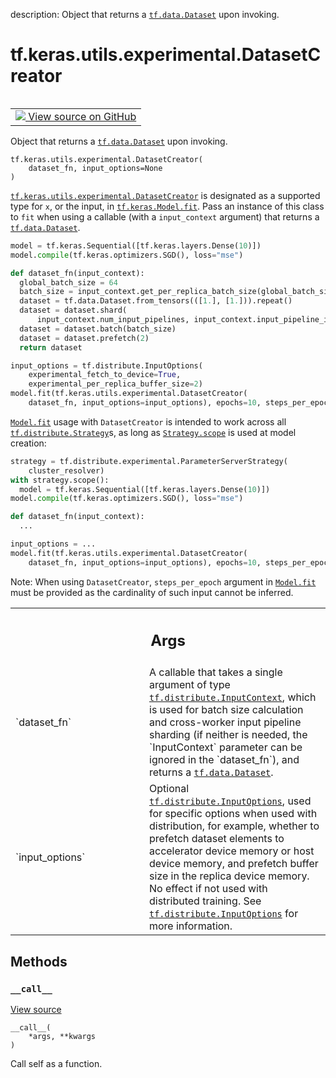 description: Object that returns a <a href="../../../../tf/data/Dataset.md"><code>tf.data.Dataset</code></a> upon invoking.

<div itemscope itemtype="http://developers.google.com/ReferenceObject">
<meta itemprop="name" content="tf.keras.utils.experimental.DatasetCreator" />
<meta itemprop="path" content="Stable" />
<meta itemprop="property" content="__call__"/>
<meta itemprop="property" content="__init__"/>
</div>

# tf.keras.utils.experimental.DatasetCreator

<!-- Insert buttons and diff -->

<table class="tfo-notebook-buttons tfo-api nocontent" align="left">
<td>
  <a target="_blank" href="https://github.com/keras-team/keras/tree/v2.7.0/keras/utils/dataset_creator.py#L22-L110">
    <img src="https://www.tensorflow.org/images/GitHub-Mark-32px.png" />
    View source on GitHub
  </a>
</td>
</table>



Object that returns a <a href="../../../../tf/data/Dataset.md"><code>tf.data.Dataset</code></a> upon invoking.

<pre class="devsite-click-to-copy prettyprint lang-py tfo-signature-link">
<code>tf.keras.utils.experimental.DatasetCreator(
    dataset_fn, input_options=None
)
</code></pre>



<!-- Placeholder for "Used in" -->

<a href="../../../../tf/keras/utils/experimental/DatasetCreator.md"><code>tf.keras.utils.experimental.DatasetCreator</code></a> is designated as a supported type
for `x`, or the input, in <a href="../../../../tf/keras/Model.md#fit"><code>tf.keras.Model.fit</code></a>. Pass an instance of this class
to `fit` when using a callable (with a `input_context` argument) that returns
a <a href="../../../../tf/data/Dataset.md"><code>tf.data.Dataset</code></a>.

```python
model = tf.keras.Sequential([tf.keras.layers.Dense(10)])
model.compile(tf.keras.optimizers.SGD(), loss="mse")

def dataset_fn(input_context):
  global_batch_size = 64
  batch_size = input_context.get_per_replica_batch_size(global_batch_size)
  dataset = tf.data.Dataset.from_tensors(([1.], [1.])).repeat()
  dataset = dataset.shard(
      input_context.num_input_pipelines, input_context.input_pipeline_id)
  dataset = dataset.batch(batch_size)
  dataset = dataset.prefetch(2)
  return dataset

input_options = tf.distribute.InputOptions(
    experimental_fetch_to_device=True,
    experimental_per_replica_buffer_size=2)
model.fit(tf.keras.utils.experimental.DatasetCreator(
    dataset_fn, input_options=input_options), epochs=10, steps_per_epoch=10)
```

<a href="../../../../tf/keras/Model.md#fit"><code>Model.fit</code></a> usage with `DatasetCreator` is intended to work across all
<a href="../../../../tf/distribute/Strategy.md"><code>tf.distribute.Strategy</code></a>s, as long as <a href="../../../../tf/distribute/MirroredStrategy.md#scope"><code>Strategy.scope</code></a> is used at model
creation:

```python
strategy = tf.distribute.experimental.ParameterServerStrategy(
    cluster_resolver)
with strategy.scope():
  model = tf.keras.Sequential([tf.keras.layers.Dense(10)])
model.compile(tf.keras.optimizers.SGD(), loss="mse")

def dataset_fn(input_context):
  ...

input_options = ...
model.fit(tf.keras.utils.experimental.DatasetCreator(
    dataset_fn, input_options=input_options), epochs=10, steps_per_epoch=10)
```

Note: When using `DatasetCreator`, `steps_per_epoch` argument in <a href="../../../../tf/keras/Model.md#fit"><code>Model.fit</code></a>
must be provided as the cardinality of such input cannot be inferred.

<!-- Tabular view -->
 <table class="responsive fixed orange">
<colgroup><col width="214px"><col></colgroup>
<tr><th colspan="2"><h2 class="add-link">Args</h2></th></tr>

<tr>
<td>
`dataset_fn`
</td>
<td>
A callable that takes a single argument of type
<a href="../../../../tf/distribute/InputContext.md"><code>tf.distribute.InputContext</code></a>, which is used for batch size calculation and
cross-worker input pipeline sharding (if neither is needed, the
`InputContext` parameter can be ignored in the `dataset_fn`), and returns
a <a href="../../../../tf/data/Dataset.md"><code>tf.data.Dataset</code></a>.
</td>
</tr><tr>
<td>
`input_options`
</td>
<td>
Optional <a href="../../../../tf/distribute/InputOptions.md"><code>tf.distribute.InputOptions</code></a>, used for specific
options when used with distribution, for example, whether to prefetch
dataset elements to accelerator device memory or host device memory, and
prefetch buffer size in the replica device memory. No effect if not used
with distributed training. See <a href="../../../../tf/distribute/InputOptions.md"><code>tf.distribute.InputOptions</code></a> for more
information.
</td>
</tr>
</table>



## Methods

<h3 id="__call__"><code>__call__</code></h3>

<a target="_blank" href="https://github.com/keras-team/keras/tree/v2.7.0/keras/utils/dataset_creator.py#L102-L110">View source</a>

<pre class="devsite-click-to-copy prettyprint lang-py tfo-signature-link">
<code>__call__(
    *args, **kwargs
)
</code></pre>

Call self as a function.




